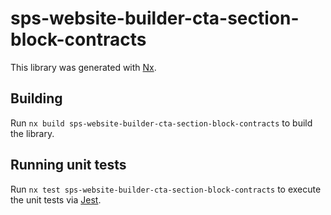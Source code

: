 # sps-website-builder-cta-section-block-contracts

This library was generated with [Nx](https://nx.dev).

## Building

Run `nx build sps-website-builder-cta-section-block-contracts` to build the library.

## Running unit tests

Run `nx test sps-website-builder-cta-section-block-contracts` to execute the unit tests via [Jest](https://jestjs.io).
